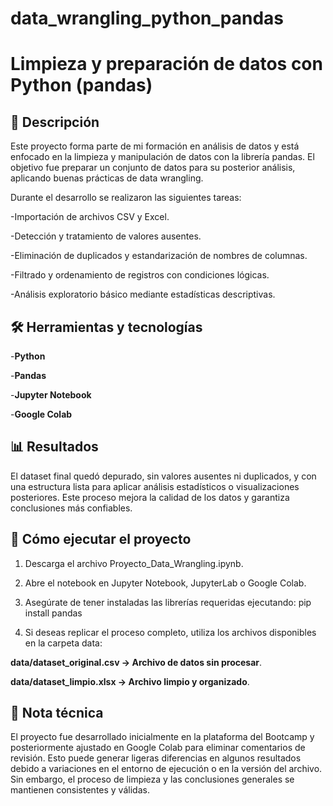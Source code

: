 # data_wrangling_python_pandas

# Limpieza y preparación de datos con Python (pandas)

## 📄 Descripción

Este proyecto forma parte de mi formación en análisis de datos y está enfocado en la limpieza y manipulación de datos con la librería pandas.
El objetivo fue preparar un conjunto de datos para su posterior análisis, aplicando buenas prácticas de data wrangling.

Durante el desarrollo se realizaron las siguientes tareas:

-Importación de archivos CSV y Excel.

-Detección y tratamiento de valores ausentes.

-Eliminación de duplicados y estandarización de nombres de columnas.

-Filtrado y ordenamiento de registros con condiciones lógicas.

-Análisis exploratorio básico mediante estadísticas descriptivas.

## 🛠️ Herramientas y tecnologías

-**Python**

-**Pandas**

-**Jupyter Notebook**

-**Google Colab**

## 📊 Resultados

El dataset final quedó depurado, sin valores ausentes ni duplicados, y con una estructura lista para aplicar análisis estadísticos o visualizaciones posteriores.
Este proceso mejora la calidad de los datos y garantiza conclusiones más confiables.

## 🚀 Cómo ejecutar el proyecto

1. Descarga el archivo Proyecto_Data_Wrangling.ipynb.

2. Abre el notebook en Jupyter Notebook, JupyterLab o Google Colab.

3. Asegúrate de tener instaladas las librerías requeridas ejecutando:
pip install pandas

4. Si deseas replicar el proceso completo, utiliza los archivos disponibles en la carpeta data:

**data/dataset_original.csv → Archivo de datos sin procesar**.

**data/dataset_limpio.xlsx → Archivo limpio y organizado**.

## 🧠 Nota técnica

El proyecto fue desarrollado inicialmente en la plataforma del Bootcamp y posteriormente ajustado en Google Colab para eliminar comentarios de revisión.
Esto puede generar ligeras diferencias en algunos resultados debido a variaciones en el entorno de ejecución o en la versión del archivo.
Sin embargo, el proceso de limpieza y las conclusiones generales se mantienen consistentes y válidas.
